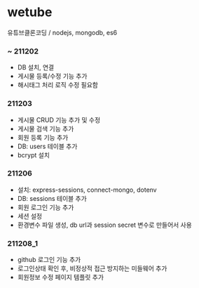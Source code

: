 
# wetube
유튜브클론코딩 / nodejs, mongodb, es6

### ~ 211202
- DB 설치, 연결
- 게시물 등록/수정 기능 추가
- 해시태그 처리 로직 수정 필요함

### 211203
- 게시물 CRUD 기능 추가 및 수정
- 게시물 검색 기능 추가
- 회원 등록 기능 추가
- DB: users 테이블 추가
- bcrypt 설치

### 211206
- 설치: express-sessions, connect-mongo, dotenv
- DB: sessions 테이블 추가
- 회원 로그인 기능 추가
- 세션 설정
- 환경변수 파일 생성, db url과 session secret 변수로 만들어서 사용

### 211208_1
- github 로그인 기능 추가
- 로그인상태 확인 후, 비정상적 접근 방지하는 미들웨어 추가
- 회원정보 수정 페이지 템플릿 추가
